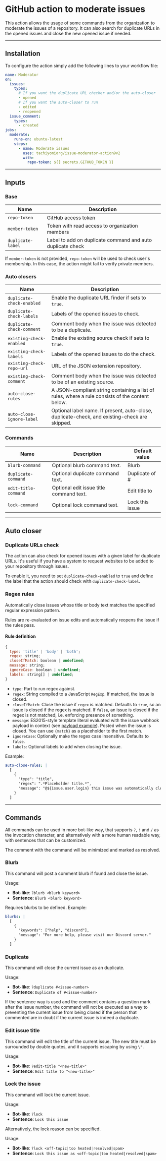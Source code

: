 # GitHub action to moderate issues

This action allows the usage of some commands from the organization
to moderate the issues of a repository. It can also search for duplicate
URLs in the opened issues and close the new opened issue if needed.

---

## Installation

To configure the action simply add the following lines to your workflow file:

```yml
name: Moderator
on:
  issues:
    types:
      # If you want the duplicate URL checker and/or the auto-closer
      - opened
      # If you want the auto-closer to run
      - edited
      - reopened
  issue_comment:
    types:
      - created
jobs:
  moderate:
    runs-on: ubuntu-latest
    steps:
      - name: Moderate issues
        uses: tachiyomiorg/issue-moderator-action@v2
        with:
          repo-token: ${{ secrets.GITHUB_TOKEN }}
```

---

## Inputs

### Base

| Name              | Description                                                |
| ----------------- | ---------------------------------------------------------- |
| `repo-token`      | GitHub access token                                        |
| `member-token`    | Token with read access to organization members             |
| `duplicate-label` | Label to add on duplicate command and auto duplicate check |

If `member-token` is not provided, `repo-token` will be used to check user's membership. In this case, the action might fail to verify private members.

### Auto closers

| Name                      | Description                                                                                     |
| ------------------------- | ----------------------------------------------------------------------------------------------- |
| `duplicate-check-enabled` | Enable the duplicate URL finder if sets to `true`.                                              |
| `duplicate-check-labels`  | Labels of the opened issues to check.                                                           |
| `duplicate-check-comment` | Comment body when the issue was detected to be a duplicate.                                     |
| `existing-check-enabled`  | Enable the existing source check if sets to `true`.                                             |
| `existing-check-labels`   | Labels of the opened issues to do the check.                                                    |
| `existing-check-repo-url` | URL of the JSON extension repository.                                                           |
| `existing-check-comment`  | Comment body when the issue was detected to be of an existing source.                           |
| `auto-close-rules`        | A JSON-compliant string containing a list of rules, where a rule consists of the content below. |
| `auto-close-ignore-label` | Optional label name. If present, auto-close, duplicate-check, and existing-check are skipped.   |

### Commands

| Name                 | Description                             | Default value   |
| -------------------- | --------------------------------------- | --------------- |
| `blurb-command`      | Optional blurb command text.            | Blurb           |
| `duplicate-command`  | Optional duplicate command text.        | Duplicate of #  |
| `edit-title-command` | Optional edit issue title command text. | Edit title to   |
| `lock-command`       | Optional lock command text.             | Lock this issue |

---

## Auto closer

### Duplicate URLs check

The action can also check for opened issues with a given label for
duplicate URLs. It's useful if you have a system to request websites
to be added to your repository through issues.

To enable it, you need to set `duplicate-check-enabled` to `true`
and define the label that the action should check with `duplicate-check-label`.

### Regex rules

Automatically close issues whose title or body text matches the specified regular expression pattern.

Rules are re-evaluated on issue edits and automatically reopens the issue if the rules pass.

#### Rule definition

```js
{
  type: 'title' | 'body' | 'both';
  regex: string;
  closeIfMatch: boolean | undefined;
  message: string;
  ignoreCase: boolean | undefined;
  labels: string[] | undefined;
}
```

- `type`: Part to run regex against.
- `regex`: String compiled to a JavaScript `RegExp`. If matched, the issue is closed.
- `closeIfMatch`: Close the issue if `regex` is matched. Defaults to `true`, so an issue is closed if the regex is matched. If `false`, an issue is closed if the regex is not matched, i.e. enforcing presence of something.
- `message`: ES2015-style template literal evaluated with the issue webhook payload in context (see [payload example](https://developer.github.com/v3/activity/events/types/#webhook-payload-example-15)). Posted when the issue is closed. You can use `{match}` as a placeholder to the first match.
- `ignoreCase`: Optionally make the regex case insensitive. Defaults to `false`.
- `labels`: Optional labels to add when closing the issue.

Example:

```yml
auto-close-rules: |
  [
    {
      "type": "title",
      "regex": ".*Placeholder title.*",
      "message": "@${issue.user.login} this issue was automatically closed because it did not follow the issue template"
    }
  ]
```

---

## Commands

All commands can be used in more bot-like way, that supports `?`, `!`
and `/` as the invocation character, and alternatively with a more
human readable way, with sentences that can be customized.

The comment with the command will be minimized and marked as resolved.

### Blurb

This command will post a comment blurb if found and close the issue.

Usage:

- **Bot-like**: `?blurb <blurb keyword>`
- **Sentence**: `Blurb <blurb keyword>`

Requires blurbs to be defined. Example:

```yml
blurbs: |
  [
    {
      "keywords": ["help", "discord"],
      "message": "For more help, please visit our Discord server."
    }
  ]
```

### Duplicate

This command will close the current issue as an duplicate.

Usage:

- **Bot-like**: `?duplicate #<issue-number>`
- **Sentence**: `Duplicate of #<issue-number>`

If the sentence way is used and the comment contains a question mark
after the issue number, the command will not be executed as a way to
preventing the current issue from being closed if the person that
commented are in doubt if the current issue is indeed a duplicate.

### Edit issue title

This command will edit the title of the current issue. The new title
must be surrounded by double quotes, and it supports escaping by using `\"`.

Usage:

- **Bot-like**: `?edit-title "<new-title>"`
- **Sentence**: `Edit title to "<new-title>"`

### Lock the issue

This command will lock the current issue.

Usage:

- **Bot-like**: `?lock`
- **Sentence**: `Lock this issue`

Alternatively, the lock reason can be specified.

Usage:

- **Bot-like**: `?lock <off-topic|too heated|resolved|spam>`
- **Sentence**: `Lock this issue as <off-topic|too heated|resolved|spam>`
